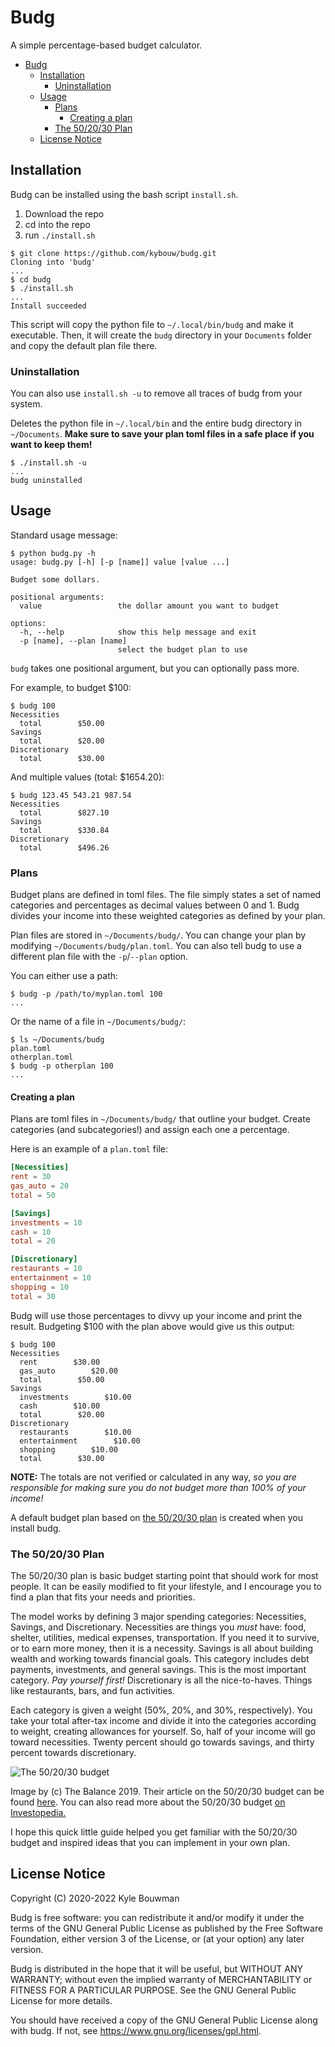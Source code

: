 # Budg

A simple percentage-based budget calculator.

- [Budg](#budg)
  - [Installation](#installation)
    - [Uninstallation](#uninstallation)
  - [Usage](#usage)
    - [Plans](#plans)
      - [Creating a plan](#creating-a-plan)
    - [The 50/20/30 Plan](#the-502030-plan)
  - [License Notice](#license-notice)

## Installation

Budg can be installed using the bash script `install.sh`.

1. Download the repo
2. cd into the repo
3. run `./install.sh`

```text
$ git clone https://github.com/kybouw/budg.git
Cloning into 'budg'
...
$ cd budg
$ ./install.sh
...
Install succeeded
```

This script will copy the python file to `~/.local/bin/budg` and make it executable.
Then, it will create the `budg` directory in your `Documents` folder and copy the default plan file there.

### Uninstallation

You can also use `install.sh -u` to remove all traces of budg from your system.

Deletes the python file in `~/.local/bin` and the entire budg directory in `~/Documents`.
**Make sure to save your plan toml files in a safe place if you want to keep them!**

```text
$ ./install.sh -u
...
budg uninstalled
```

## Usage

Standard usage message:

```text
$ python budg.py -h
usage: budg.py [-h] [-p [name]] value [value ...]

Budget some dollars.

positional arguments:
  value                 the dollar amount you want to budget

options:
  -h, --help            show this help message and exit
  -p [name], --plan [name]
                        select the budget plan to use
```

`budg` takes one positional argument, but you can optionally pass more.

For example, to budget $100:

```text
$ budg 100
Necessities
  total        $50.00
Savings
  total        $20.00
Discretionary
  total        $30.00
```

And multiple values (total: $1654.20):

```text
$ budg 123.45 543.21 987.54
Necessities
  total        $827.10
Savings
  total        $330.84
Discretionary
  total        $496.26
```

### Plans

Budget plans are defined in toml files.
The file simply states a set of named categories and percentages as decimal values between 0 and 1.
Budg divides your income into these weighted categories as defined by your plan.

Plan files are stored in `~/Documents/budg/`.
You can change your plan by modifying `~/Documents/budg/plan.toml`.
You can also tell budg to use a different plan file with the `-p`/`--plan` option.

You can either use a path:

```text
$ budg -p /path/to/myplan.toml 100
...
```

Or the name of a file in `~/Documents/budg/`:

```text
$ ls ~/Documents/budg
plan.toml
otherplan.toml
$ budg -p otherplan 100
...
```

#### Creating a plan

Plans are toml files in `~/Documents/budg/` that outline your budget. Create categories (and subcategories!) and assign each one a percentage.

Here is an example of a `plan.toml` file:

```toml
[Necessities]
rent = 30
gas_auto = 20
total = 50

[Savings]
investments = 10
cash = 10
total = 20

[Discretionary]
restaurants = 10
entertainment = 10
shopping = 10
total = 30
```

Budg will use those percentages to divvy up your income and print the result.
Budgeting $100 with the plan above would give us this output:

```text
$ budg 100
Necessities
  rent        $30.00
  gas_auto        $20.00
  total        $50.00
Savings
  investments        $10.00
  cash        $10.00
  total        $20.00
Discretionary
  restaurants        $10.00
  entertainment        $10.00
  shopping        $10.00
  total        $30.00
```

**NOTE:**
The totals are not verified or calculated in any way, _so you are responsible for making sure you do not budget more than 100% of your income!_

A default budget plan based on [the 50/20/30 plan](#the-502030-plan) is created when you install budg.

### The 50/20/30 Plan

The 50/20/30 plan is basic budget starting point that should work for most people. It can be easily modified to fit your lifestyle, and I encourage you to find a plan that fits your needs and priorities.

The model works by defining 3 major spending categories: Necessities, Savings, and Discretionary.
Necessities are things you _must_ have: food, shelter, utilities, medical expenses, transportation. If you need it to survive, or to earn more money, then it is a necessity.
Savings is all about building wealth and working towards financial goals. This category includes debt payments, investments, and general savings. This is the most important category. _Pay yourself first!_
Discretionary is all the nice-to-haves. Things like restaurants, bars, and fun activities.

Each category is given a weight (50%, 20%, and 30%, respectively).
You take your total after-tax income and divide it into the categories according to weight, creating allowances for yourself. So, half of your income will go toward necessities. Twenty percent should go towards savings, and thirty percent towards discretionary.

![The 50/20/30 budget](https://www.thebalance.com/thmb/T7aTgYvTRfglPtW9C2TZFJSeSZQ=/950x0/filters:format(webp)/the-50-30-20-rule-of-thumb-453922-final-5b61ec23c9e77c007be919e1-5ecfc51b09864e289b0ee3fa0d52422f.png)

Image by (c) The Balance 2019.
Their article on the 50/20/30 budget can be found [here](https://www.thebalance.com/the-50-30-20-rule-of-thumb-453922).
You can also read more about the 50/20/30 budget [on Investopedia.](https://www.investopedia.com/ask/answers/022916/what-502030-budget-rule.asp)

I hope this quick little guide helped you get familiar with the 50/20/30 budget and inspired ideas that you can implement in your own plan.

## License Notice

Copyright (C) 2020-2022 Kyle Bouwman

Budg is free software: you can redistribute it and/or modify
it under the terms of the GNU General Public License as published by
the Free Software Foundation, either version 3 of the License, or
(at your option) any later version.

Budg is distributed in the hope that it will be useful,
but WITHOUT ANY WARRANTY; without even the implied warranty of
MERCHANTABILITY or FITNESS FOR A PARTICULAR PURPOSE.  See the
GNU General Public License for more details.

You should have received a copy of the GNU General Public License
along with budg. If not, see <https://www.gnu.org/licenses/gpl.html>.
